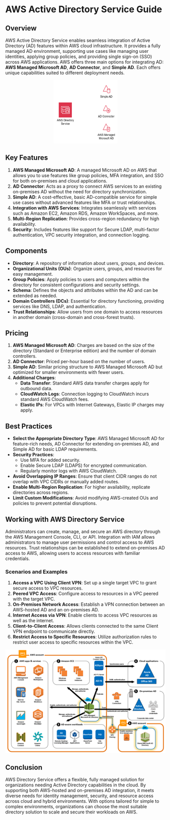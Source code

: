 # AWS Active Directory Service Guide

## Overview
AWS Active Directory Service enables seamless integration of Active Directory (AD) features within AWS cloud infrastructure. It provides a fully managed AD environment, supporting use cases like managing user identities, applying group policies, and providing single sign-on (SSO) across AWS applications. AWS offers three main options for integrating AD: **AWS Managed Microsoft AD**, **AD Connector**, and **Simple AD**. Each offers unique capabilities suited to different deployment needs.

<div align="center">
    <img src="file/ad.png" alt="AWS Solutions Architect Associate" width="200" height="200">
</div>

## Key Features
1. **AWS Managed Microsoft AD**: A managed Microsoft AD on AWS that allows you to use features like group policies, MFA integration, and SSO for both on-premises and cloud applications.
2. **AD Connector**: Acts as a proxy to connect AWS services to an existing on-premises AD without the need for directory synchronization.
3. **Simple AD**: A cost-effective, basic AD-compatible service for simple use cases without advanced features like MFA or trust relationships.
4. **Integration with AWS Services**: Integrates seamlessly with services such as Amazon EC2, Amazon RDS, Amazon WorkSpaces, and more.
5. **Multi-Region Replication**: Provides cross-region redundancy for high availability.
6. **Security**: Includes features like support for Secure LDAP, multi-factor authentication, VPC security integration, and connection logging.

## Components
- **Directory**: A repository of information about users, groups, and devices.
- **Organizational Units (OUs)**: Organize users, groups, and resources for easy management.
- **Group Policies**: Apply policies to users and computers within the directory for consistent configurations and security settings.
- **Schema**: Defines the objects and attributes within the AD and can be extended as needed.
- **Domain Controllers (DCs)**: Essential for directory functioning, providing services like DNS, LDAP, and authentication.
- **Trust Relationships**: Allow users from one domain to access resources in another domain (cross-domain and cross-forest trusts).

## Pricing
1. **AWS Managed Microsoft AD**: Charges are based on the size of the directory (Standard or Enterprise edition) and the number of domain controllers.
2. **AD Connector**: Priced per-hour based on the number of users.
3. **Simple AD**: Similar pricing structure to AWS Managed Microsoft AD but optimized for smaller environments with fewer users.
4. **Additional Charges**:
   - **Data Transfer**: Standard AWS data transfer charges apply for outbound data.
   - **CloudWatch Logs**: Connection logging to CloudWatch incurs standard AWS CloudWatch fees.
   - **Elastic IPs**: For VPCs with Internet Gateways, Elastic IP charges may apply.

## Best Practices
- **Select the Appropriate Directory Type**: AWS Managed Microsoft AD for feature-rich needs, AD Connector for extending on-premises AD, and Simple AD for basic LDAP requirements.
- **Security Practices**: 
  - Use MFA for added security.
  - Enable Secure LDAP (LDAPS) for encrypted communication.
  - Regularly monitor logs with AWS CloudWatch.
- **Avoid Overlapping IP Ranges**: Ensure that client CIDR ranges do not overlap with VPC CIDRs or manually added routes.
- **Enable Multi-Region Replication**: For higher availability, replicate directories across regions.
- **Limit Custom Modifications**: Avoid modifying AWS-created OUs and policies to prevent potential disruptions.

## Working with AWS Directory Service
Administrators can create, manage, and secure an AWS directory through the AWS Management Console, CLI, or API. Integration with IAM allows administrators to manage user permissions and control access to AWS resources. Trust relationships can be established to extend on-premises AD access to AWS, allowing users to access resources with familiar credentials.

### Scenarios and Examples
1. **Access a VPC Using Client VPN**: Set up a single target VPC to grant secure access to VPC resources.
2. **Peered VPC Access**: Configure access to resources in a VPC peered with the target VPC.
3. **On-Premises Network Access**: Establish a VPN connection between an AWS-hosted AD and an on-premises AD.
4. **Internet Access via VPN**: Enable clients to access VPC resources as well as the internet.
5. **Client-to-Client Access**: Allows clients connected to the same Client VPN endpoint to communicate directly.
6. **Restrict Access to Specific Resources**: Utilize authorization rules to restrict user access to specific resources within the VPC.

[![Architecture Diagram](file/ad1.png)](file/ad1.png)

## Conclusion
AWS Directory Service offers a flexible, fully managed solution for organizations needing Active Directory capabilities in the cloud. By supporting both AWS-hosted and on-premises AD integration, it meets diverse needs for identity management, security, and resource access across cloud and hybrid environments. With options tailored for simple to complex environments, organizations can choose the most suitable directory solution to scale and secure their workloads on AWS.
